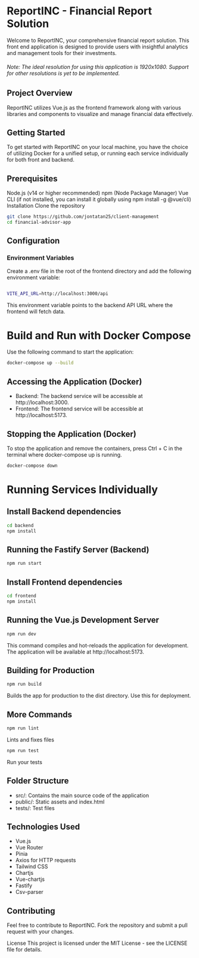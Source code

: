 # ReportINC - Financial Report Solution
Welcome to ReportINC, your comprehensive financial report solution. This front end application is designed to provide users with insightful analytics and management tools for their investments.

###### Note: The ideal resolution for using this application is 1920x1080. Support for other resolutions is yet to be implemented.

## Project Overview
ReportINC utilizes Vue.js as the frontend framework along with various libraries and components to visualize and manage financial data effectively.

## Getting Started
To get started with ReportINC on your local machine, you have the choice of utilizing Docker for a unified setup, or running each service individually for both front and backend.
## Prerequisites
Node.js (v14 or higher recommended)
npm (Node Package Manager)
Vue CLI (if not installed, you can install it globally using npm install -g @vue/cli)
Installation
Clone the repository

```bash
git clone https://github.com/jontatan25/client-management
cd financial-advisor-app
```
## Configuration
### Environment Variables

Create a .env file in the root of the frontend directory and add the following environment variable:

```bash

VITE_API_URL=http://localhost:3000/api
```
This environment variable points to the backend API URL where the frontend will fetch data.
# Build and Run with Docker Compose
Use the following command to start the application:

```bash
docker-compose up --build

```
## Accessing the Application (Docker)
- Backend: The backend service will be accessible at http://localhost:3000.
- Frontend: The frontend service will be accessible at http://localhost:5173.

## Stopping the Application (Docker)
To stop the application and remove the containers, press Ctrl + C in the terminal where docker-compose up is running.

```bash
docker-compose down
```
# Running Services Individually
## Install Backend dependencies

```bash
cd backend
npm install
```
## Running the Fastify Server (Backend)
```bash
npm run start
```
## Install Frontend dependencies

```bash
cd frontend
npm install
```

## Running the Vue.js Development Server
```bash
npm run dev
```
This command compiles and hot-reloads the application for development. The application will be available at http://localhost:5173.

## Building for Production
```bash
npm run build
```
Builds the app for production to the dist directory. Use this for deployment.

## More Commands
```bash
npm run lint
```
Lints and fixes files

```bash
npm run test
```
Run your tests


## Folder Structure
- src/: Contains the main source code of the application
- public/: Static assets and index.html
- tests/: Test files
## Technologies Used
- Vue.js
- Vue Router
- Pinia
- Axios for HTTP requests
- Tailwind CSS
- Chartjs
- Vue-chartjs
- Fastify
- Csv-parser

## Contributing
Feel free to contribute to ReportINC. Fork the repository and submit a pull request with your changes.

License
This project is licensed under the MIT License - see the LICENSE file for details.
